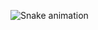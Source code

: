 
  ![Snake animation](https://github.com/ryanprogrammer/ryansilva/blob/output/github-contribution-grid-snake.svg)
